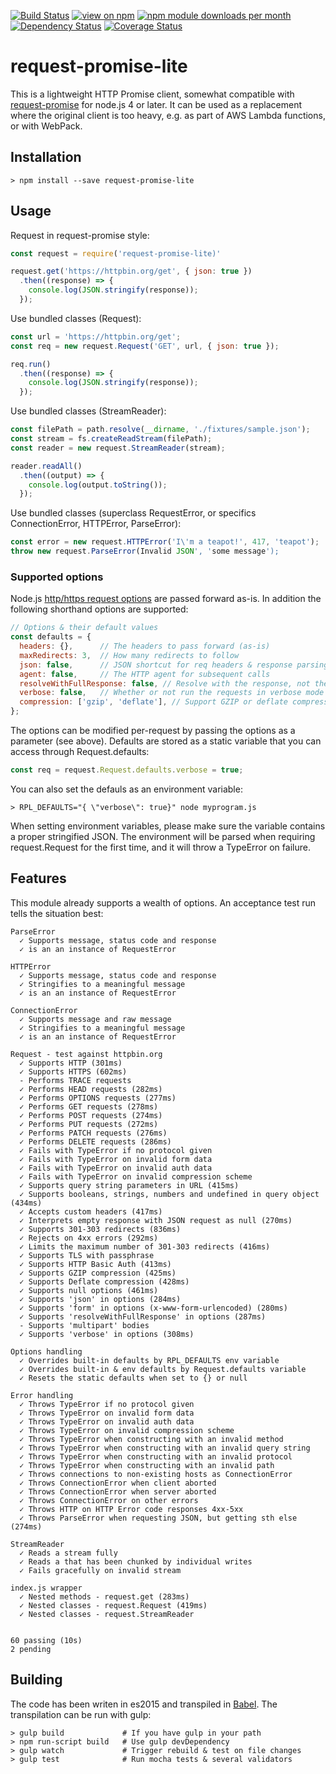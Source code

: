 [![Build Status](https://api.travis-ci.org/laurisvan/request-promise-lite.svg?branch=master)](https://travis-ci.org/laurisvan/request-promise-lite)
[![view on npm](http://img.shields.io/npm/v/request-promise-lite.svg)](https://www.npmjs.org/package/request-promise-lite)
[![npm module downloads per month](http://img.shields.io/npm/dm/request-promise-lite.svg)](https://www.npmjs.org/package/request-promise-lite)
[![Dependency Status](https://david-dm.org/laurisvan/request-promise-lite.svg)](https://david-dm.org/laurisvan/request-promise-lite)
[![Coverage Status](https://coveralls.io/repos/github/laurisvan/request-promise-lite/badge.svg?branch=master)](https://coveralls.io/github/laurisvan/request-promise-lite)

# request-promise-lite

This is a lightweight HTTP Promise client, somewhat compatible with
[request-promise](https://www.npmjs.com/package/request-promise) for node.js 4 or later. It can be used as a replacement where the original client is too heavy, e.g. as part of AWS Lambda functions, or with WebPack.

## Installation

    > npm install --save request-promise-lite

## Usage

Request in request-promise style:

```javascript
const request = require('request-promise-lite)'

request.get('https://httpbin.org/get', { json: true })
  .then((response) => {
    console.log(JSON.stringify(response));
  });
```

Use bundled classes (Request):

```javascript
const url = 'https://httpbin.org/get';
const req = new request.Request('GET', url, { json: true });

req.run()
  .then((response) => {
    console.log(JSON.stringify(response));
  });
```

Use bundled classes (StreamReader):

```javascript
const filePath = path.resolve(__dirname, './fixtures/sample.json');
const stream = fs.createReadStream(filePath);
const reader = new request.StreamReader(stream);

reader.readAll()
  .then((output) => {
    console.log(output.toString());
  });
```

Use bundled classes (superclass RequestError, or specifics ConnectionError,
HTTPError, ParseError):

```javascript
const error = new request.HTTPError('I\'m a teapot!', 417, 'teapot');
throw new request.ParseError(Invalid JSON', 'some message');
```

### Supported options

Node.js [http/https request options](https://nodejs.org/dist/latest-v4.x/docs/api/http.html#http_http_request_options_callback)
are passed forward as-is. In addition the following shorthand options are supported:

```javascript
// Options & their default values
const defaults = {
  headers: {},      // The headers to pass forward (as-is)
  maxRedirects: 3,  // How many redirects to follow
  json: false,      // JSON shortcut for req headers & response parsing
  agent: false,     // The HTTP agent for subsequent calls
  resolveWithFullResponse: false, // Resolve with the response, not the body
  verbose: false,   // Whether or not run the requests in verbose mode
  compression: ['gzip', 'deflate'], // Support GZIP or deflate compression
};
```

The options can be modified per-request by passing the options as a parameter
(see above). Defaults are stored as a static variable that you can access
through Request.defaults:

```javascript
const req = request.Request.defaults.verbose = true;
```

You can also set the defauls as an environment variable:

    > RPL_DEFAULTS="{ \"verbose\": true}" node myprogram.js

When setting environment variables, please make sure the variable contains a
proper stringified JSON. The environment will be parsed when requiring
request.Request for the first time, and it will throw a TypeError on failure.

## Features

This module already supports a wealth of options. An acceptance test run tells
the situation best:

```
ParseError
  ✓ Supports message, status code and response
  ✓ is an an instance of RequestError

HTTPError
  ✓ Supports message, status code and response
  ✓ Stringifies to a meaningful message
  ✓ is an an instance of RequestError

ConnectionError
  ✓ Supports message and raw message
  ✓ Stringifies to a meaningful message
  ✓ is an an instance of RequestError

Request - test against httpbin.org
  ✓ Supports HTTP (301ms)
  ✓ Supports HTTPS (602ms)
  - Performs TRACE requests
  ✓ Performs HEAD requests (282ms)
  ✓ Performs OPTIONS requests (277ms)
  ✓ Performs GET requests (278ms)
  ✓ Performs POST requests (274ms)
  ✓ Performs PUT requests (272ms)
  ✓ Performs PATCH requests (276ms)
  ✓ Performs DELETE requests (286ms)
  ✓ Fails with TypeError if no protocol given
  ✓ Fails with TypeError on invalid form data
  ✓ Fails with TypeError on invalid auth data
  ✓ Fails with TypeError on invalid compression scheme
  ✓ Supports query string parameters in URL (415ms)
  ✓ Supports booleans, strings, numbers and undefined in query object (434ms)
  ✓ Accepts custom headers (417ms)
  ✓ Interprets empty response with JSON request as null (270ms)
  ✓ Supports 301-303 redirects (836ms)
  ✓ Rejects on 4xx errors (292ms)
  ✓ Limits the maximum number of 301-303 redirects (416ms)
  ✓ Supports TLS with passphrase
  ✓ Supports HTTP Basic Auth (413ms)
  ✓ Supports GZIP compression (425ms)
  ✓ Supports Deflate compression (428ms)
  ✓ Supports null options (461ms)
  ✓ Supports 'json' in options (284ms)
  ✓ Supports 'form' in options (x-www-form-urlencoded) (280ms)
  ✓ Supports 'resolveWithFullResponse' in options (287ms)
  - Supports 'multipart' bodies
  ✓ Supports 'verbose' in options (308ms)

Options handling
  ✓ Overrides built-in defaults by RPL_DEFAULTS env variable
  ✓ Overrides built-in & env defaults by Request.defaults variable
  ✓ Resets the static defaults when set to {} or null

Error handling
  ✓ Throws TypeError if no protocol given
  ✓ Throws TypeError on invalid form data
  ✓ Throws TypeError on invalid auth data
  ✓ Throws TypeError on invalid compression scheme
  ✓ Throws TypeError when constructing with an invalid method
  ✓ Throws TypeError when constructing with an invalid query string
  ✓ Throws TypeError when constructing with an invalid protocol
  ✓ Throws TypeError when constructing with an invalid path
  ✓ Throws connections to non-existing hosts as ConnectionError
  ✓ Throws ConnectionError when client aborted
  ✓ Throws ConnectionError when server aborted
  ✓ Throws ConnectionError on other errors
  ✓ Throws HTTP on HTTP Error code responses 4xx-5xx
  ✓ Throws ParseError when requesting JSON, but getting sth else (274ms)

StreamReader
  ✓ Reads a stream fully
  ✓ Reads a that has been chunked by individual writes
  ✓ Fails gracefully on invalid stream

index.js wrapper
  ✓ Nested methods - request.get (283ms)
  ✓ Nested classes - request.Request (419ms)
  ✓ Nested classes - request.StreamReader


60 passing (10s)
2 pending
```

## Building

The code has been writen in es2015 and transpiled in [Babel](https://babeljs.io/). The transpilation can be run with gulp:

    > gulp build             # If you have gulp in your path
    > npm run-script build   # Use gulp devDependency
    > gulp watch             # Trigger rebuild & test on file changes
    > gulp test              # Run mocha tests & several validators
